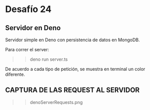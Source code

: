 # Desafío 24

## Servidor en Deno

Servidor simple en Deno con persistencia de datos en MongoDB.

Para correr el server:

>> deno run server.ts

De acuerdo a cada tipo de petición, se muestra en terminal un color diferente.

## CAPTURA DE LAS REQUEST AL SERVIDOR
>> denoServerRequests.png